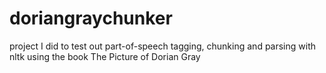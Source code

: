 # doriangraychunker

project I did to test out part-of-speech tagging, chunking and parsing with nltk using the book The Picture of Dorian Gray
